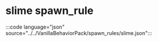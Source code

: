 # slime spawn_rule

:::code language="json" source="../../VanillaBehaviorPack/spawn_rules/slime.json":::